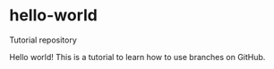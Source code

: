 # hello-world
Tutorial repository


Hello world! This is a tutorial to learn how to use branches on GitHub.
